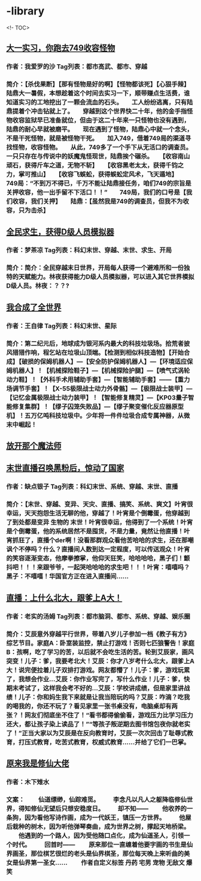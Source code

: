 # -library

<!- TOC>


## [大一实习，你跑去749收容怪物 ](https://github.com/MaKerG520/-library/blob/main/749SRS/part1.md#%E7%AC%AC1%E7%AB%A0-%E7%AD%89%E4%BA%86%E4%BA%8C%E5%8D%81%E5%B9%B4%E7%9A%84%E9%87%91%E6%89%8B%E6%8C%87%E7%BB%88%E4%BA%8E%E6%9C%89%E8%83%BD%E7%94%A8%E7%9A%84%E5%B8%8C%E6%9C%9B%E4%BA%86)
### 作者：我爱罗的沙 Tag列表：都市高武、都市、穿越 
### 简介：【杀伐果断】【那有怪物是好的啊】【怪物都该死】【心狠手辣】　　陆鼎大一暑假，本想趁着这个时间去实习一下，顺带赚点生活费，谁知道实习的工地挖出了一颗会流血的石头。　　工人纷纷逃离，只有陆鼎提着个冲击钻就上了。　　穿越到这个世界快二十年，他的金手指怪物收容监狱早已准备就位，但由于这二十年来一只怪物也没有遇到，陆鼎的耐心早就被磨平。　　现在遇到了怪物，陆鼎心中就一个念头，不是干死怪物，就是被怪物干死。　　加入749，借着749局的渠道寻找怪物，收容怪物。　　从此，749多了一个手下从无活口的调查员。　　一只只存在与传说中的妖魔鬼怪现世，陆鼎挨个碾杀。　　【收容南山顽石，获得斤车之道，无物不斩】　　【收容黑老太太，获得千钧之力，掌可推山】　　【收容飞蜈蚣，获得蜈蚣定风术，飞天遁地】　　749局：“不到万不得已，千万不能让陆鼎接任务，咱们749的宗旨是关押收容，他一出手留不下活口！！”　　749局，我们的口号是【我们收容，我们关押】　　陆鼎：【虽然我是749的调查员，但我不为收容，只为击杀】


## [全民求生，获得D级人员模拟器](https://github.com/MaKerG520/-library/blob/main/D%E7%BA%A7/part1.md#%E7%AC%AC1%E7%AB%A0-%E5%BC%80%E5%B1%80%E6%88%90%E4%B8%BAd%E7%BA%A7%E4%BA%BA%E5%91%98)
### 作者：梦茶凉 Tag列表：科幻末世、穿越、末世、求生、开局
### 简介：简介：全民穿越末日世界，开局每人获得一个避难所和一份独特的天赋能力。林夜获得能力D级人员模拟器，可以进入其它世界模拟D级人员。林夜：？？?


## [我合成了全世界](https://github.com/MaKerG520/-library/blob/main/HCQworld/1.md#%E7%AC%AC1%E7%AB%A0-%E5%9C%B0%E7%90%83%E5%9E%83%E5%9C%BE%E5%9C%BA)
### 作者：王自律 Tag列表：科幻末世、星际 
### 简介：第二纪元后，地球成为银河系内最大的科技垃圾场。拾荒者披风猎猎作响，程乞站在垃圾山顶端。【检测到相似科技造物】【开始合成】【破损的保姆机器人】—【安全防护保姆机器人】—【环境适应保姆机器人】！【机械探险鞋子】—【机械探险护腿】—【喷气式涡轮动力鞋】！【外科手术用辅助手套】—【智能辅助手套】——【重力场调节手套】！【X-55极限战士动力外骨骼】—【极限战士装甲】—【记忆金属极限战士动力装甲】！【智能修复精灵】—【KP03量子智能修复集群】！【缪子囚笼失败品】—【缪子聚变催化反应器原型机】！五万亿吨科技垃圾中。少年将一件件垃圾合成专属神器，从微末中崛起！

## [放开那个魔法师](https://github.com/MaKerG520/-library/blob/main/MFS/1.md#%E7%AC%AC1%E7%AB%A0-%E5%BC%80%E7%AB%AF)

## [末世直播召唤黑粉后，惊动了国家](https://github.com/MaKerG520/-library/blob/main/MSZB/part1.md#%E7%AC%AC1%E7%AB%A0-%E4%BA%BA%E5%9C%A8%E6%9C%AB%E4%B8%96%E6%90%9E%E7%9B%B4%E6%92%AD)
### 作者：缺点银子 Tag列表：科幻末世、系统、穿越、末世、直播
###  简介：【末世、穿越、变异、天灾、直播、搞笑、系统、爽文】叶宵很幸运，天天抱怨生活无聊的他，穿越了！叶宵是个倒霉蛋，他穿越到了到处都是变异 生物的 末世！叶宵很幸运，他得到了一个系统！叶宵是个倒霉蛋，他的系统居然不是囤货，不是力量，竟然让他直播！叶宵抓狂了，直播个der啊！没看那群观众看他苦哈哈的求生，还在那嘲讽个不停吗？什么？直播间人数到达一定程度，可以传送观众！叶宵的笑容逐渐变态，他摩拳擦掌，他仰天狂笑，哈哈哈哈，黑子们！颤抖吧！！！来跟爷爷，一起哭哈哈哈的求生吧！！！叶宵：嘻嘻吗？黑子：不嘻嘻！华国官方正在进入直播间……

## [直播：上什么北大，跟爹上A大！](https://github.com/MaKerG520/-library/blob/main/SAD/part1.md#%E7%AC%AC1%E7%AB%A0-%E4%B8%8A%E4%BB%80%E4%B9%88%E5%8C%97%E5%A4%A7%E8%B7%9F%E7%88%B9%E4%B8%8Aa%E5%A4%A7)
### 作者：老实的汤姆 Tag列表：都市脑洞、都市、系统、穿越、娱乐圈
###  简介：艾辰意外穿越平行世界，带着八岁儿子参加一档《教子有方》综艺节目。家庭A：卧室装监控，禁止打游戏！否则七匹狼警告！家庭B：孩啊，吃了学习的苦，以后就不会吃生活的苦。轮到艾辰家，画风突变！儿子：爹，我要考北大！艾辰：你才八岁考什么北大，跟爹上A大！说完便拉着儿子双排打游戏。网友都懵了！儿子：爹，游戏玩累了，我想会作业…艾辰：你作业写完了，写什么作业！儿子：爹，快期末考试了，这样我会考不好的…艾辰：学校讲成绩，但是家里讲战绩！儿子：你和妈生我下来就是让我当陪玩的吗？艾辰：咋滴？吃我的喝我的，你还不玩了？看见家里一张书桌没有，电脑桌却有两张？！网友们彻底坐不住了！“看书都得偷偷看，游戏压力比学习压力还大，都让孩子染上读品了！”“等孩子叛逆期去图书馆包夜你就老实了！”正当大家以为艾辰是在反向教育时，艾辰一次次回击了耻辱式教育，打压式教育，吃苦式教育，权威式教育……并给了它们一巴掌。

## [原来我是修仙大佬](https://github.com/MaKerG520/-library/blob/main/XXDL/1.md#%E7%AC%AC1%E7%AB%A0-%E5%BC%80%E5%B1%80%E5%B0%B1%E5%92%8C%E7%B3%BB%E7%BB%9F%E6%95%A3%E4%BC%99)
### 作者：木下雉水
###  文案： 　　仙道缥缈，仙踪难觅。 　　李念凡以凡人之躯降临修仙世界，得知修仙无望后只想安稳度日。 　　却不知—— 　　他收养的一条狗，因为看他写诗作画，成为一代妖王，镇压一方世界。 　　他屋后栽种的树木，因为听他弹琴奏曲，成为世界之树，撑起天地桥梁。 　　他遇到的一个路人，因为受他随口点化，成为仙道圣人，引领一个时代。 　　回首时—— 　　原来那位一直缠着他要字画的书生是仙界画圣，那位棋艺很烂的老头是仙界棋圣，那位每天晚上来听曲的美女是仙界第一圣女…… 　　作者自定义标签 丹药 宅男 宠物 无敌文 爆笑
